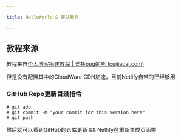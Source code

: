 ```yaml
---

title: HelloWorld & 建站教程

---
```




## 教程来源

教程来自[个人博客搭建教程 | 爱扑bug的熊 (cuijiacai.com)](https://blog.cuijiacai.com/blog-building/)

但是没有配置其中的CloudWare CDN加速，目前Netlify自带的已经够用

### GitHub Repo更新目录指令

``` shell
# git add .
# git commit -m "your commit for this version here"
# git push
```

然后就可以看到GitHub的仓库更新 && Netlify在重新生成页面啦

